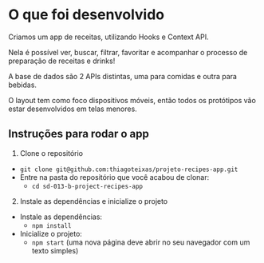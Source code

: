 # O que foi desenvolvido

Criamos um app de receitas, utilizando Hooks e Context API.

Nela é possível ver, buscar, filtrar, favoritar e acompanhar o processo de preparação de receitas e drinks!

A base de dados são 2 APIs distintas, uma para comidas e outra para bebidas.

O layout tem como foco dispositivos móveis, então todos os protótipos vão estar desenvolvidos em telas menores.

## Instruções para rodar o app

1. Clone o repositório
  * `git clone git@github.com:thiagoteixas/projeto-recipes-app.git`
  * Entre na pasta do repositório que você acabou de clonar:
    * `cd sd-013-b-project-recipes-app`

2. Instale as dependências e inicialize o projeto
  * Instale as dependências:
    * `npm install`
  * Inicialize o projeto:
    * `npm start` (uma nova página deve abrir no seu navegador com um texto simples)


